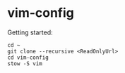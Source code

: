 vim-config
==========

Getting started:

    cd ~
    git clone --recursive <ReadOnlyUrl> 
    cd vim-config
    stow -S vim

